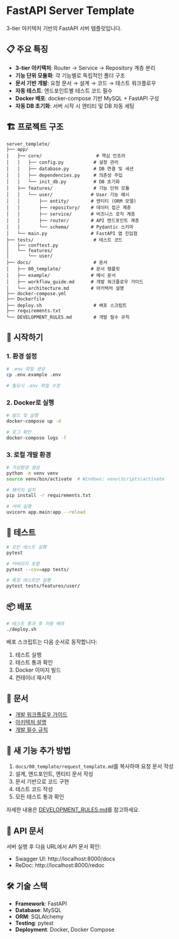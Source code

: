 # FastAPI Server Template

3-tier 아키텍처 기반의 FastAPI 서버 템플릿입니다.

## 📋 주요 특징

- **3-tier 아키텍처**: Router → Service → Repository 계층 분리
- **기능 단위 모듈화**: 각 기능별로 독립적인 폴더 구조
- **문서 기반 개발**: 요청 문서 → 설계 → 코드 → 테스트 워크플로우
- **자동 테스트**: 엔드포인트별 테스트 코드 필수
- **Docker 배포**: docker-compose 기반 MySQL + FastAPI 구성
- **자동 DB 초기화**: 서버 시작 시 엔티티 및 DB 자동 세팅

## 🏗️ 프로젝트 구조

```
server_templete/
├── app/
│   ├── core/                    # 핵심 인프라
│   │   ├── config.py           # 설정 관리
│   │   ├── database.py         # DB 연결 및 세션
│   │   ├── dependencies.py     # 의존성 주입
│   │   └── init_db.py          # DB 초기화
│   ├── features/               # 기능 단위 모듈
│   │   └── user/              # User 기능 예시
│   │       ├── entity/        # 엔티티 (ORM 모델)
│   │       ├── repository/    # 데이터 접근 계층
│   │       ├── service/       # 비즈니스 로직 계층
│   │       ├── router/        # API 엔드포인트 계층
│   │       └── schema/        # Pydantic 스키마
│   └── main.py                # FastAPI 앱 진입점
├── tests/                      # 테스트 코드
│   ├── conftest.py
│   └── features/
│       └── user/
├── docs/                       # 문서
│   ├── 00_template/           # 문서 템플릿
│   ├── example/               # 예시 문서
│   ├── workflow_guide.md      # 개발 워크플로우 가이드
│   └── architecture.md        # 아키텍처 설명
├── docker-compose.yml
├── Dockerfile
├── deploy.sh                   # 배포 스크립트
├── requirements.txt
└── DEVELOPMENT_RULES.md        # 개발 필수 규칙

```

## 🚀 시작하기

### 1. 환경 설정

```bash
# .env 파일 생성
cp .env.example .env

# 필요시 .env 파일 수정
```

### 2. Docker로 실행

```bash
# 빌드 및 실행
docker-compose up -d

# 로그 확인
docker-compose logs -f
```

### 3. 로컬 개발 환경

```bash
# 가상환경 생성
python -m venv venv
source venv/bin/activate  # Windows: venv\Scripts\activate

# 패키지 설치
pip install -r requirements.txt

# 서버 실행
uvicorn app.main:app --reload
```

## 🧪 테스트

```bash
# 모든 테스트 실행
pytest

# 커버리지 포함
pytest --cov=app tests/

# 특정 테스트만 실행
pytest tests/features/user/
```

## 📦 배포

```bash
# 테스트 통과 후 자동 배포
./deploy.sh
```

배포 스크립트는 다음 순서로 동작합니다:
1. 테스트 실행
2. 테스트 통과 확인
3. Docker 이미지 빌드
4. 컨테이너 재시작

## 📖 문서

- [개발 워크플로우 가이드](docs/workflow_guide.md)
- [아키텍처 설명](docs/architecture.md)
- [개발 필수 규칙](DEVELOPMENT_RULES.md)

## 🔧 새 기능 추가 방법

1. `docs/00_template/request_template.md`를 복사하여 요청 문서 작성
2. 설계, 엔드포인트, 엔티티 문서 작성
3. 문서 기반으로 코드 구현
4. 테스트 코드 작성
5. 모든 테스트 통과 확인

자세한 내용은 [DEVELOPMENT_RULES.md](DEVELOPMENT_RULES.md)를 참고하세요.

## 📝 API 문서

서버 실행 후 다음 URL에서 API 문서 확인:
- Swagger UI: http://localhost:8000/docs
- ReDoc: http://localhost:8000/redoc

## 🛠️ 기술 스택

- **Framework**: FastAPI
- **Database**: MySQL
- **ORM**: SQLAlchemy
- **Testing**: pytest
- **Deployment**: Docker, Docker Compose
